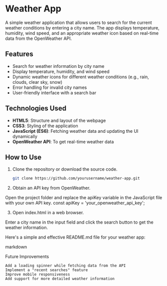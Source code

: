 # Weather App

A simple weather application that allows users to search for the current weather conditions by entering a city name. The app displays temperature, humidity, wind speed, and an appropriate weather icon based on real-time data from the OpenWeather API.

## Features
- Search for weather information by city name
- Display temperature, humidity, and wind speed
- Dynamic weather icons for different weather conditions (e.g., rain, clouds, clear sky, snow)
- Error handling for invalid city names
- User-friendly interface with a search bar

## Technologies Used
- **HTML5**: Structure and layout of the webpage
- **CSS3**: Styling of the application
- **JavaScript (ES6)**: Fetching weather data and updating the UI dynamically
- **OpenWeather API**: To get real-time weather data

## How to Use
1. Clone the repository or download the source code.
   ```bash
   git clone https://github.com/yourusername/weather-app.git

2. Obtain an API key from OpenWeather.

Open the project folder and replace the apiKey variable in the JavaScript file with your own API key.
const apiKey = 'your_openweather_api_key';

3. Open index.html in a web browser.

Enter a city name in the input field and click the search button to get the weather information.



Here's a simple and effective README.md file for your weather app:

markdown





Future Improvements

    Add a loading spinner while fetching data from the API
    Implement a "recent searches" feature
    Improve mobile responsiveness
    Add support for more detailed weather information


